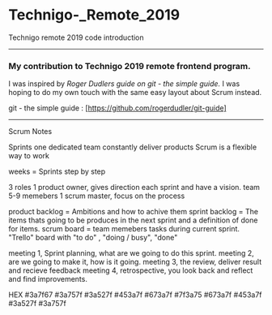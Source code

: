 # Technigo-_Remote_2019
Technigo remote 2019 code introduction
***

### My contribution to Technigo 2019 remote frontend program.

I was inspired by *Roger Dudlers guide on git - the simple guide.* I was hoping to do my own touch with the same easy layout about Scrum instead.

git - the simple guide : [https://github.com/rogerdudler/git-guide]





___
Scrum Notes

Sprints
one dedicated team
constantly deliver products
Scrum is a flexible way to work

weeks = Sprints
step by step


3 roles
1 product owner, gives direction each sprint and have a vision.
team 5-9 memebers
1 scrum master, focus on the process

product backlog = Ambitions and how to achive them
sprint backlog = The items thats going to be produces in the next sprint and a definition of done for items.
scrum board = team memebers tasks during current sprint. "Trello" board with "to do" , "doing / busy", "done"


meeting 1, Sprint planning, what are we going to do this sprint.
meeting 2, are we going to make it, how is it going.
meeting 3, the review, deliver result and recieve feedback
meeting 4, retrospective, you look back and reflect and find improvements.



HEX
#3a7f67
#3a757f
#3a527f
#453a7f
#673a7f
#7f3a75
#673a7f
#453a7f
#3a527f
#3a757f
